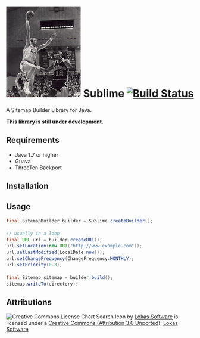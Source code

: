 # ![Chart search icon](icon.png) Sublime [![Build Status](https://travis-ci.org/whiskeysierra/sublime.png?branch=master)](http://travis-ci.org/whiskeysierra/sublime)

A Sitemap Builder Library for Java.

**This library is still under development.**

## Requirements

- Java 1.7 or higher
- Guava
- ThreeTen Backport

## Installation

## Usage

```java
final SitemapBuilder builder = Sublime.createBuilder();

// usually in a loop
final URL url = builder.createURL();
url.setLocation(new URI("http://www.example.com"));
url.setLastModified(LocalDate.now());
url.setChangeFrequency(ChangeFrequency.MONTHLY);
url.setPriority(0.3);

final Sitemap sitemap = builder.build();
sitemap.writeTo(directory);

```

## Attributions
![Creative Commons License](http://i.creativecommons.org/l/by/3.0/80x15.png)
Chart Search Icon by [Lokas Software](http://www.iconarchive.com/show/vista-artistic-icons-by-awicons/chart-search-icon.html) is licensed under a
[Creative Commons (Attribution 3.0 Unported)](http://creativecommons.org/licenses/by/3.0/): [Lokas Software](http://awicons.com/)
